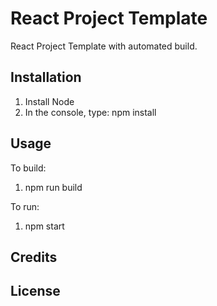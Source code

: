 # React Project Template

React Project Template with automated build.

## Installation

1. Install Node
2. In the console, type: npm install

## Usage

To build:

1. npm run build

To run:

1. npm start

## Credits

## License

